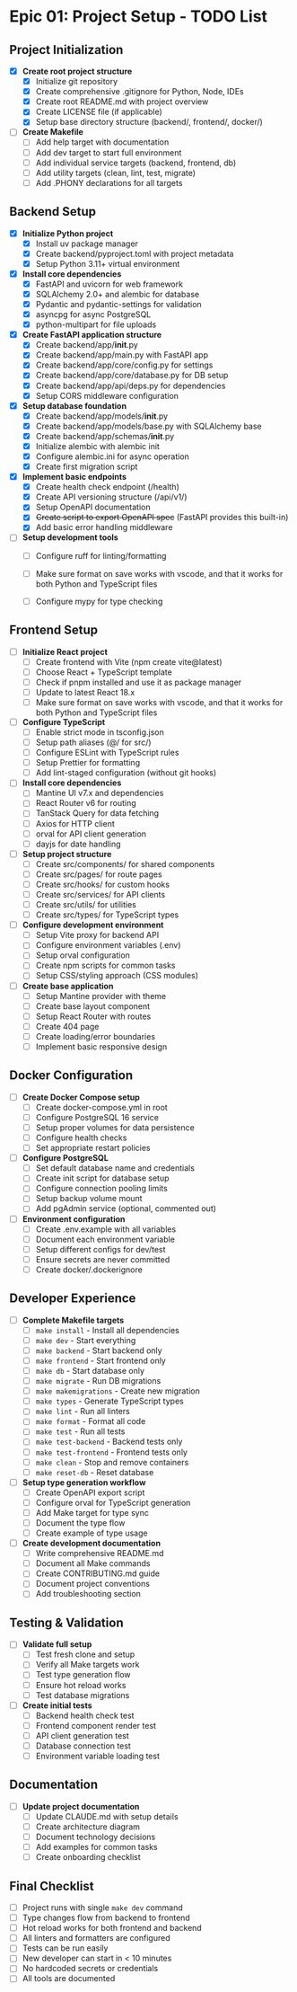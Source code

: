 # Epic 01: Project Setup - TODO List

## Project Initialization
- [x] **Create root project structure**
  - [x] Initialize git repository
  - [x] Create comprehensive .gitignore for Python, Node, IDEs
  - [x] Create root README.md with project overview
  - [x] Create LICENSE file (if applicable)
  - [x] Setup base directory structure (backend/, frontend/, docker/)

- [ ] **Create Makefile**
  - [ ] Add help target with documentation
  - [ ] Add dev target to start full environment
  - [ ] Add individual service targets (backend, frontend, db)
  - [ ] Add utility targets (clean, lint, test, migrate)
  - [ ] Add .PHONY declarations for all targets

## Backend Setup
- [x] **Initialize Python project**
  - [x] Install uv package manager
  - [x] Create backend/pyproject.toml with project metadata
  - [x] Setup Python 3.11+ virtual environment

- [x] **Install core dependencies**
  - [x] FastAPI and uvicorn for web framework
  - [x] SQLAlchemy 2.0+ and alembic for database
  - [x] Pydantic and pydantic-settings for validation
  - [x] asyncpg for async PostgreSQL
  - [x] python-multipart for file uploads

- [x] **Create FastAPI application structure**
  - [x] Create backend/app/__init__.py
  - [x] Create backend/app/main.py with FastAPI app
  - [x] Create backend/app/core/config.py for settings
  - [x] Create backend/app/core/database.py for DB setup
  - [x] Create backend/app/api/deps.py for dependencies
  - [x] Setup CORS middleware configuration

- [x] **Setup database foundation**
  - [x] Create backend/app/models/__init__.py
  - [x] Create backend/app/models/base.py with SQLAlchemy base
  - [x] Create backend/app/schemas/__init__.py
  - [x] Initialize alembic with alembic init
  - [x] Configure alembic.ini for async operation
  - [x] Create first migration script

- [x] **Implement basic endpoints**
  - [x] Create health check endpoint (/health)
  - [x] Create API versioning structure (/api/v1/)
  - [x] Setup OpenAPI documentation
  - [x] ~~Create script to export OpenAPI spec~~ (FastAPI provides this built-in)
  - [x] Add basic error handling middleware

- [ ] **Setup development tools**
  - [ ] Configure ruff for linting/formatting
  - [ ] Make sure format on save works with vscode, and that it works for both Python and TypeScript files
  - [ ] Configure mypy for type checking


## Frontend Setup
- [ ] **Initialize React project**
  - [ ] Create frontend with Vite (npm create vite@latest)
  - [ ] Choose React + TypeScript template
  - [ ] Check if pnpm installed and use it as package manager
  - [ ] Update to latest React 18.x
  - [ ] Make sure format on save works with vscode, and that it works for both Python and TypeScript files

- [ ] **Configure TypeScript**
  - [ ] Enable strict mode in tsconfig.json
  - [ ] Setup path aliases (@/ for src/)
  - [ ] Configure ESLint with TypeScript rules
  - [ ] Setup Prettier for formatting
  - [ ] Add lint-staged configuration (without git hooks)

- [ ] **Install core dependencies**
  - [ ] Mantine UI v7.x and dependencies
  - [ ] React Router v6 for routing
  - [ ] TanStack Query for data fetching
  - [ ] Axios for HTTP client
  - [ ] orval for API client generation
  - [ ] dayjs for date handling

- [ ] **Setup project structure**
  - [ ] Create src/components/ for shared components
  - [ ] Create src/pages/ for route pages
  - [ ] Create src/hooks/ for custom hooks
  - [ ] Create src/services/ for API clients
  - [ ] Create src/utils/ for utilities
  - [ ] Create src/types/ for TypeScript types

- [ ] **Configure development environment**
  - [ ] Setup Vite proxy for backend API
  - [ ] Configure environment variables (.env)
  - [ ] Setup orval configuration
  - [ ] Create npm scripts for common tasks
  - [ ] Setup CSS/styling approach (CSS modules)

- [ ] **Create base application**
  - [ ] Setup Mantine provider with theme
  - [ ] Create base layout component
  - [ ] Setup React Router with routes
  - [ ] Create 404 page
  - [ ] Create loading/error boundaries
  - [ ] Implement basic responsive design

## Docker Configuration
- [ ] **Create Docker Compose setup**
  - [ ] Create docker-compose.yml in root
  - [ ] Configure PostgreSQL 16 service
  - [ ] Setup proper volumes for data persistence
  - [ ] Configure health checks
  - [ ] Set appropriate restart policies

- [ ] **Configure PostgreSQL**
  - [ ] Set default database name and credentials
  - [ ] Create init script for database setup
  - [ ] Configure connection pooling limits
  - [ ] Setup backup volume mount
  - [ ] Add pgAdmin service (optional, commented out)

- [ ] **Environment configuration**
  - [ ] Create .env.example with all variables
  - [ ] Document each environment variable
  - [ ] Setup different configs for dev/test
  - [ ] Ensure secrets are never committed
  - [ ] Create docker/.dockerignore

## Developer Experience
- [ ] **Complete Makefile targets**
  - [ ] `make install` - Install all dependencies
  - [ ] `make dev` - Start everything
  - [ ] `make backend` - Start backend only
  - [ ] `make frontend` - Start frontend only
  - [ ] `make db` - Start database only
  - [ ] `make migrate` - Run DB migrations
  - [ ] `make makemigrations` - Create new migration
  - [ ] `make types` - Generate TypeScript types
  - [ ] `make lint` - Run all linters
  - [ ] `make format` - Format all code
  - [ ] `make test` - Run all tests
  - [ ] `make test-backend` - Backend tests only
  - [ ] `make test-frontend` - Frontend tests only
  - [ ] `make clean` - Stop and remove containers
  - [ ] `make reset-db` - Reset database

- [ ] **Setup type generation workflow**
  - [ ] Create OpenAPI export script
  - [ ] Configure orval for TypeScript generation
  - [ ] Add Make target for type sync
  - [ ] Document the type flow
  - [ ] Create example of type usage

- [ ] **Create development documentation**
  - [ ] Write comprehensive README.md
  - [ ] Document all Make commands
  - [ ] Create CONTRIBUTING.md guide
  - [ ] Document project conventions
  - [ ] Add troubleshooting section

## Testing & Validation
- [ ] **Validate full setup**
  - [ ] Test fresh clone and setup
  - [ ] Verify all Make targets work
  - [ ] Test type generation flow
  - [ ] Ensure hot reload works
  - [ ] Test database migrations

- [ ] **Create initial tests**
  - [ ] Backend health check test
  - [ ] Frontend component render test
  - [ ] API client generation test
  - [ ] Database connection test
  - [ ] Environment variable loading test

## Documentation
- [ ] **Update project documentation**
  - [ ] Update CLAUDE.md with setup details
  - [ ] Create architecture diagram
  - [ ] Document technology decisions
  - [ ] Add examples for common tasks
  - [ ] Create onboarding checklist

## Final Checklist
- [ ] Project runs with single `make dev` command
- [ ] Type changes flow from backend to frontend
- [ ] Hot reload works for both frontend and backend
- [ ] All linters and formatters are configured
- [ ] Tests can be run easily
- [ ] New developer can start in < 10 minutes
- [ ] No hardcoded secrets or credentials
- [ ] All tools are documented